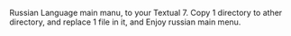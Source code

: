 Russian Language main manu, to your Textual 7.
Copy 1 directory to ather directory, and replace 1 file in it, and Enjoy russian main menu. 
